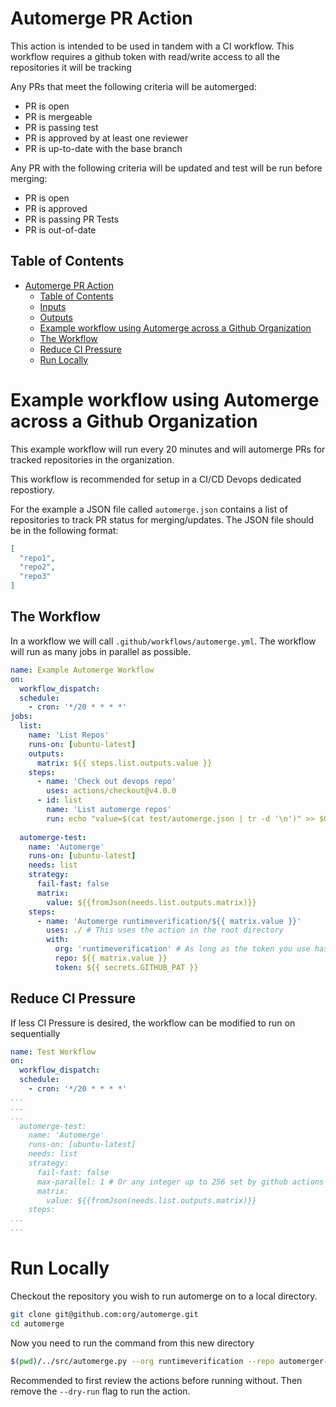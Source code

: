 # Automerge PR Action
This action is intended to be used in tandem with a CI workflow. 
This workflow requires a github token  with read/write access to all the repositories it will be tracking 

Any PRs that meet the following criteria will be automerged:
- PR is open
- PR is mergeable
- PR is passing test
- PR is approved by at least one reviewer
- PR is up-to-date with the base branch

Any PR with the following criteria will be updated and test will be run before merging:
- PR is open
- PR is approved
- PR is passing PR Tests
- PR is out-of-date

## Table of Contents
- [Automerge PR Action](#automerge-pr-action)
  - [Table of Contents](#table-of-contents)
  - [Inputs](#inputs)
  - [Outputs](#outputs)
  - [Example workflow using Automerge across a Github Organization](#example-workflow-using-automerge-across-a-github-organization)
  - [The Workflow](#the-workflow)
  - [Reduce CI Pressure](#reduce-ci-pressure)
  - [Run Locally](#run-locally)

# Example workflow using Automerge across a Github Organization
This example workflow will run every 20 minutes and will automerge PRs for tracked repositories in the organization.

This workflow is recommended for setup in a CI/CD Devops dedicated repostiory. 

For the example a JSON file called `automerge.json` contains a list of repositories to track PR status for merging/updates.
The JSON file should be in the following format:
```json
[
  "repo1",
  "repo2",
  "repo3"
]
```

## The Workflow

In a workflow we will call `.github/workflows/automerge.yml`. 
The workflow will run as many jobs in parallel as possible.
```yaml
name: Example Automerge Workflow
on:
  workflow_dispatch:
  schedule:
    - cron: '*/20 * * * *'
jobs:
  list:
    name: 'List Repos'
    runs-on: [ubuntu-latest]
    outputs:
      matrix: ${{ steps.list.outputs.value }}
    steps:
      - name: 'Check out devops repo'
        uses: actions/checkout@v4.0.0
      - id: list
        name: 'List automerge repos'
        run: echo "value=$(cat test/automerge.json | tr -d '\n')" >> $GITHUB_OUTPUT
  
  automerge-test:
    name: 'Automerge'
    runs-on: [ubuntu-latest]
    needs: list
    strategy:
      fail-fast: false
      matrix:
        value: ${{fromJson(needs.list.outputs.matrix)}}
    steps:
      - name: 'Automerge runtimeverification/${{ matrix.value }}'
        uses: ./ # This uses the action in the root directory
        with:
          org: 'runtimeverification' # As long as the token you use has access, any org is valid here
          repo: ${{ matrix.value }}
          token: ${{ secrets.GITHUB_PAT }}
```

## Reduce CI Pressure

If less CI Pressure is desired, the workflow can be modified to run on sequentially
```yaml
name: Test Workflow
on:
  workflow_dispatch:
  schedule:
    - cron: '*/20 * * * *'
...
...
...
  automerge-test:
    name: 'Automerge'
    runs-on: [ubuntu-latest]
    needs: list
    strategy:
      fail-fast: false
      max-parallel: 1 # Or any integer up to 256 set by github actions run limit. 
      matrix:
        value: ${{fromJson(needs.list.outputs.matrix)}}
    steps:
...
...
```

# Run Locally
Checkout the repository you wish to run automerge on to a local directory. 
```bash
git clone git@github.com:org/automerge.git
cd automerge
```

Now you need to run the command from this new directory 
```bash
$(pwd)/../src/automerge.py --org runtimeverification --repo automerger-test --dry-run
```

Recommended to first review the actions before running without. Then remove the `--dry-run` flag to run the action. 


